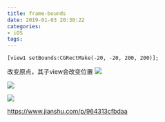 ```yaml
---
title: frame-bounds
date: 2019-01-03 20:30:22
categories:
- iOS
tags:
---
```


```
[view1 setBounds:CGRectMake(-20, -20, 200, 200)];
```

改变原点，其子view会改变位置
![](http://ww2.sinaimg.cn/large/006tNc79ly1g5oqmxa1shj30az0iajrk.jpg)

![](http://ww3.sinaimg.cn/large/006tNc79ly1g5oqmx0t90j30az0iajrk.jpg)

![](http://ww4.sinaimg.cn/large/006tNc79ly1g5oqmww89nj30kk0m2tfi.jpg)



https://www.jianshu.com/p/964313cfbdaa
